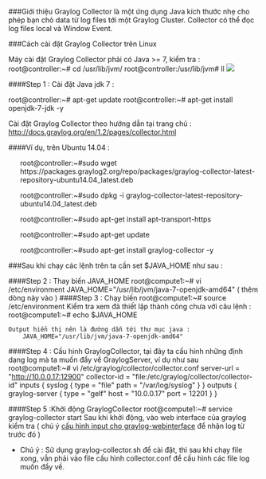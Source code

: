 ###Giới thiệu
Graylog Collector là một ứng dụng Java kích thước nhẹ cho phép bạn chỏ data từ log files tới một Graylog Cluster. Collector có thể đọc log files local và Window Event.

###Cách cài đặt Graylog Collector trên Linux

Máy cài đặt Graylog Collector phải có Java >= 7, kiểm tra :
root@controller:~# cd /usr/lib/jvm/
root@controller:/usr/lib/jvm# ll
<img src="http://i.imgur.com/zAvIbTh.png">

####Step 1 : Cài đặt Java jdk 7 :

root@controller:~# apt-get update
root@controller:~# apt-get install openjdk-7-jdk -y

Cài đặt Graylog Collector theo hướng dẫn tại trang chủ : http://docs.graylog.org/en/1.2/pages/collector.html

####Ví dụ, trên Ubuntu 14.04 : 
<ul>root@controller:~#sudo wget https://packages.graylog2.org/repo/packages/graylog-collector-latest-repository-ubuntu14.04_latest.deb</ul>
<ul>root@controller:~#sudo dpkg -i graylog-collector-latest-repository-ubuntu14.04_latest.deb</ul>
<ul>root@controller:~#sudo apt-get install apt-transport-https</ul>
<ul>root@controller:~#sudo apt-get update</ul>
<ul>root@controller:~#sudo apt-get install graylog-collector -y</ul>

###Sau khi chạy các lệnh trên ta cần set $JAVA_HOME như sau : 

####Step 2 : Thay biến JAVA_HOME
	root@compute1:~# vi /etc/environment 
		JAVA_HOME="/usr/lib/jvm/java-7-openjdk-amd64"	( thêm dòng này vào )
####Step 3 : Chạy biến
	root@compute1:~# source /etc/environment 
	Kiểm tra xem đã thiết lập thành công chưa với câu lệnh :
	root@compute1:~# echo $JAVA_HOME 
	
	Output hiển thị nên là đường dẫn tới thư mục java :
		JAVA_HOME="/usr/lib/jvm/java-7-openjdk-amd64"
####Step 4 : Cấu hinh GraylogCollector, tại đây ta cấu hình những định dạng log mà ta muốn đẩy về GraylogServer, ví dụ như sau 
	root@compute1:~# vi /etc/graylog/collector/collector.conf
	server-url = "http://10.0.0.17:12900"
	collector-id = "file:/etc/graylog/collector/collector-id"
	inputs {
	  syslog {
	    type = "file"
	    path = "/var/log/syslog"
	  }
	}
	outputs {
	  graylog-server {
	    type = "gelf"
	    host = "10.0.0.17"
	    port = 12201
	  }
	}



####Step 5 :Khởi động GraylogCollector
	root@compute1:~# service graylog-collector start
Sau khi khởi động, vào web interface của graylog kiểm tra ( chú ý [cấu hình input cho graylog-webinterface](https://github.com/manhdinh/ghichep-graylog/blob/master/graylog-collector/GELF%20Input%20for%20graylog-collector.md) để nhận log từ trước đó )
* Chú ý : Sử dụng graylog-collector.sh để cài đặt, thì sau khi chạy file xong, vẫn phải vào file cấu hình collector.conf để cấu hình các file log muốn đẩy về.
